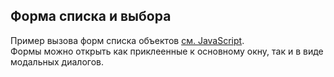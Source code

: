 ## Форма списка и выбора
Пример вызова форм списка объектов [см. JavaScript](#obj=0112&view=js).<br />
Формы можно открыть как приклеенные к основному окну, так и в виде модальных диалогов.